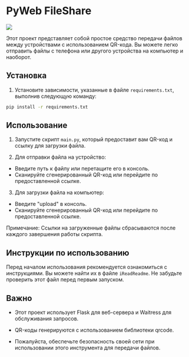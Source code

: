 # PyWeb FileShare

<a href="https://t.me/PyWebChan"><img src="https://img.shields.io/badge/follow-@PyWebChan-1DA1F2?logo=telegram&style=%7Bstyle%7D"></a>

Этот проект представляет собой простое средство передачи файлов между устройствами с использованием QR-кода. Вы можете легко отправить файлы с телефона или другого устройства на компьютер и наоборот.

## Установка

1. Установите зависимости, указанные в файле `requirements.txt`, выполнив следующую команду:

```bash
pip install -r requirements.txt
```

## Использование

1. Запустите скрипт `main.py`, который предоставит вам QR-код и ссылку для загрузки файла.

2. Для отправки файла на устройство:
- Введите путь к файлу или перетащите его в консоль.
- Сканируйте сгенерированный QR-код или перейдите по предоставленной ссылке.

3. Для загрузки файла на компьютер:
- Введите "upload" в консоль.
- Сканируйте сгенерированный QR-код или перейдите по предоставленной ссылке.

Примечание: Ссылки на загруженные файлы сбрасываются после каждого завершения работы скрипта.

## Инструкции по использованию

Перед началом использования рекомендуется ознакомиться с инструкциями. Вы можете найти их в файле `iReadReadme`. Не забудьте проверить этот файл перед первым запуском.

## Важно

- Этот проект использует Flask для веб-сервера и Waitress для обслуживания запросов.

- QR-коды генерируются с использованием библиотеки qrcode.

- Пожалуйста, обеспечьте безопасность своей сети при использовании этого инструмента для передачи файлов.
